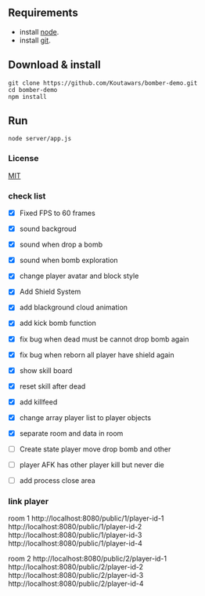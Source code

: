 ## Requirements
* install [node](https://nodejs.org/es/download/). </br>
* install [git](https://git-scm.com/downloads).
## Download & install
```console
git clone https://github.com/Koutawars/bomber-demo.git
cd bomber-demo
npm install
```
## Run
```console
node server/app.js
```
### License

[MIT](/LICENSE)

### check list
- [x] Fixed FPS to 60 frames
- [x] sound backgroud
- [x] sound when drop a bomb
- [x] sound when bomb exploration
- [x] change player avatar and block style
- [x] Add Shield System
- [x] add blackground cloud animation
- [x] add kick bomb function
- [x] fix bug when dead must be cannot drop bomb again
- [x] fix bug when reborn all player have shield again
- [x] show skill board
- [x] reset skill after dead
- [x] add killfeed
- [x] change array player list to player objects
- [x] separate room and data in room
- [ ] Create state player move drop bomb and other
- [ ] player AFK has other player kill but never die
- [ ] add process close area


### link player

room 1
http://localhost:8080/public/1/player-id-1
http://localhost:8080/public/1/player-id-2
http://localhost:8080/public/1/player-id-3
http://localhost:8080/public/1/player-id-4

room 2
http://localhost:8080/public/2/player-id-1
http://localhost:8080/public/2/player-id-2
http://localhost:8080/public/2/player-id-3
http://localhost:8080/public/2/player-id-4